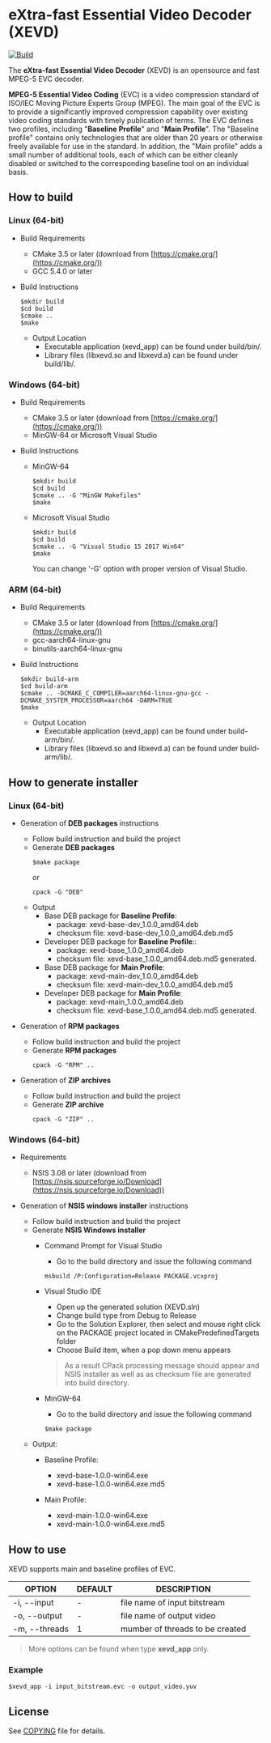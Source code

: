 # eXtra-fast Essential Video Decoder (XEVD)

[![Build](https://github.com/mpeg5/xevd/actions/workflows/build.yml/badge.svg?branch=master)](https://github.com/mpeg5/xevd/actions/workflows/build.yml)

The **eXtra-fast Essential Video Decoder** (XEVD) is an opensource and fast MPEG-5 EVC decoder.

**MPEG-5 Essential Video Coding** (EVC) is a video compression standard of ISO/IEC Moving Picture Experts Group (MPEG). The main goal of the EVC is to provide a significantly improved compression capability over existing video coding standards with timely publication of terms.
The EVC defines two profiles, including "**Baseline Profile**" and "**Main Profile**". The "Baseline profile" contains only technologies that are older than 20 years or otherwise freely available for use in the standard. In addition, the "Main profile" adds a small number of additional tools, each of which can be either cleanly disabled or switched to the corresponding baseline tool on an individual basis.

## How to build

### Linux (64-bit)
- Build Requirements
  - CMake 3.5 or later (download from [https://cmake.org/](https://cmake.org/))
  - GCC 5.4.0 or later

- Build Instructions
  ```
  $mkdir build
  $cd build
  $cmake ..
  $make
  ```
  - Output Location
    - Executable application (xevd_app) can be found under build/bin/.
    - Library files (libxevd.so and libxevd.a) can be found under build/lib/.

### Windows (64-bit)
- Build Requirements
  - CMake 3.5 or later (download from [https://cmake.org/](https://cmake.org/))
  - MinGW-64 or Microsoft Visual Studio

- Build Instructions
  - MinGW-64
    ```
    $mkdir build
    $cd build
    $cmake .. -G "MinGW Makefiles"
    $make
    ```
  - Microsoft Visual Studio
    ```
    $mkdir build
    $cd build
    $cmake .. -G "Visual Studio 15 2017 Win64"
    $make
    ```
    You can change '-G' option with proper version of Visual Studio.

### ARM (64-bit)
- Build Requirements
  - CMake 3.5 or later (download from [https://cmake.org/](https://cmake.org/))
  - gcc-aarch64-linux-gnu 
  - binutils-aarch64-linux-gnu

- Build Instructions
  ```
  $mkdir build-arm
  $cd build-arm
  $cmake .. -DCMAKE_C_COMPILER=aarch64-linux-gnu-gcc -DCMAKE_SYSTEM_PROCESSOR=aarch64 -DARM=TRUE
  $make
  ```
  - Output Location
    - Executable application (xevd_app) can be found under build-arm/bin/.
    - Library files (libxevd.so and libxevd.a) can be found under build-arm/lib/.

## How to generate installer

### Linux (64-bit)
- Generation of **DEB packages** instructions
  - Follow build instruction and build the project
  - Generate **DEB packages**
    ```
    $make package
    ```
    or
    ```
    cpack -G "DEB"
    ```
  - Output
    - Base DEB package for **Baseline Profile**:
      - package: xevd-base-dev_1.0.0_amd64.deb
      - checksum file: xevd-base-dev_1.0.0_amd64.deb.md5
    - Developer DEB package for **Baseline Profile**::
      - package: xevd-base_1.0.0_amd64.deb
      - checksum file: xevd-base_1.0.0_amd64.deb.md5 generated.
    - Base DEB package for **Main Profile**:
      - package: xevd-main-dev_1.0.0_amd64.deb
      - checksum file: xevd-main-dev_1.0.0_amd64.deb.md5
    - Developer DEB package for **Main Profile**:
      - package: xevd-main_1.0.0_amd64.deb
      - checksum file: xevd-base_1.0.0_amd64.deb.md5 generated.

- Generation of **RPM packages**
  -  Follow build instruction and build the project
  -  Generate **RPM packages**
     ```
     cpack -G "RPM" ..
     ```

- Generation of **ZIP archives**
  -  Follow build instruction and build the project
  -  Generate **ZIP archive**
     ```
     cpack -G "ZIP" ..
     ```

### Windows (64-bit)
- Requirements
  - NSIS 3.08 or later (download from [https://nsis.sourceforge.io/Download](https://nsis.sourceforge.io/Download))

- Generation of **NSIS windows installer** instructions
  - Follow build instruction and build the project
  - Generate **NSIS Windows installer**
    - Command Prompt for Visual Studio
      - Go to the build directory and issue the following command
      ```
      msbuild /P:Configuration=Release PACKAGE.vcxproj
      ```

    - Visual Studio IDE
      - Open up the generated solution (XEVD.sln)
      - Change build type from Debug to Release
      - Go to the Solution Explorer, then select and mouse right click on the PACKAGE project located in CMakePredefinedTargets folder
      - Choose Build item, when a pop down menu appears

      > As a result CPack processing message should appear and NSIS installer as well as as checksum file are generated into build directory.

    - MinGW-64
      - Go to the build directory and issue the following command
      ```
      $make package
      ```
  - Output:
    - Baseline Profile:
      - xevd-base-1.0.0-win64.exe
      - xevd-base-1.0.0-win64.exe.md5

    - Main Profile:
        - xevd-main-1.0.0-win64.exe
        - xevd-main-1.0.0-win64.exe.md5
## How to use
XEVD supports main and baseline profiles of EVC.

| OPTION                | DEFAULT   | DESCRIPTION                                    |
|-----------------------|-----------|------------------------------------------------|
| -i, --input           | -         | file name of input bitstream                   |
| -o, --output          | -         | file name of output video                      |
| -m, --threads         | 1         | mumber of threads to be created                |


>More options can be found when type **xevd_app** only.

### Example
	$xevd_app -i input_bitstream.evc -o output_video.yuv

## License
See [COPYING](COPYING) file for details.
